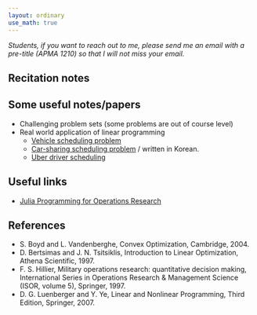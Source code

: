 ```yaml
---
layout: ordinary
use_math: true 
---
```


*Students, if you want to reach out to me, please send me an email with a pre-title (APMA 1210) so that I will not miss your email.*


## Recitation notes

## Some useful notes/papers

- Challenging problem sets (some problems are out of course level)
- Real world application of linear programming
  - [Vehicle scheduling problem](https://www.jstor.org/stable/3009018)
  - [Car-sharing scheduling problem](https://tech.socarcorp.kr/data/2022/06/10/reservation-tetris.html) / written in Korean. 
  - [Uber driver scheduling](https://towardsdatascience.com/uber-driver-schedule-optimization-62879ea41658)

## Useful links

- [Julia Programming for Operations Research](https://www.chkwon.net/julia/#julia-programming-for-operations-research-2nd-edition)
  

## References
- S. Boyd and L. Vandenberghe, Convex Optimization, Cambridge, 2004.
- D. Bertsimas and J. N. Tsitsiklis, Introduction to Linear Optimization, Athena Scientific, 1997.
- F. S. Hillier, Military operations research: quantitative decision making, International Series in Operations Research & Management Science (ISOR, volume 5), Springer, 1997.
- D. G. Luenberger and Y. Ye, Linear and Nonlinear Programming, Third Edition, Springer, 2007.
  

